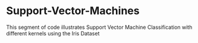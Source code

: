 # Support-Vector-Machines
This segment of code illustrates Support Vector Machine Classification with different kernels using the Iris Dataset
